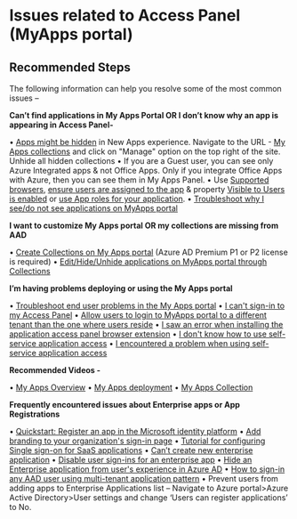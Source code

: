 <properties
  pagetitle="Issues related to Access Panel (MyApps portal)"
  description=""
  service=""
  resource=""
  ms.author="shchaur"
  selfhelptype="Generic"
  supporttopicids="32570265"
  productpesids="16575"
  cloudenvironments="public, fairfax, mooncake, blackforest, ussec, usnat"
  disableclouds=""
  articleid="c0a081be-be4b-47d1-8b3d-20bd8e6099ed"
  ownershipid="AzureIdentity_EnterpriseApps" />
# Issues related to Access Panel (MyApps portal)

## **Recommended Steps**

The following information can help you resolve some of the most common issues –

**Can’t find applications in My Apps Portal OR I don’t know why an app is appearing in Access Panel-**

• [Apps might be hidden](https://docs.microsoft.com/azure/active-directory/user-help/my-apps-portal-user-collections) in New Apps experience. Navigate to the URL -  [My Apps collections](https://myapplications.microsoft.com/?endUserCollections) and click on "Manage" option on the top right of the site. Unhide all hidden collections
• If you are a Guest user, you can see only Azure Integrated apps & not Office Apps. Only if you integrate Office Apps with Azure, then you can see them in My Apps Panel.
• Use [Supported browsers](https://docs.microsoft.com/azure/active-directory/user-help/my-apps-portal-end-user-access), [ensure users are assigned to the app](https://docs.microsoft.com/azure/active-directory/manage-apps/add-application-portal-assign-users) & property [Visible to Users is enabled](https://docs.microsoft.com/azure/active-directory/manage-apps/add-application-portal-configure) or [use App roles for your application](https://docs.microsoft.com/azure/active-directory/develop/howto-add-app-roles-in-azure-ad-apps#app-roles-ui--preview). 
• [Troubleshoot why I see/do not see applications on MyApps portal](https://docs.microsoft.com/azure/active-directory/manage-apps/application-sign-in-other-problem-access-panel?WT.mc_id=UI_AAD_Enterprise_Apps_Support_L2_Overview)

**I want to customize My Apps portal OR my collections are missing from AAD**

• [Create Collections on My Apps portal](https://docs.microsoft.com/azure/active-directory/manage-apps/access-panel-collections#enable-the-latest-my-apps-features) (Azure AD Premium P1 or P2 license is required)
• [Edit/Hide/Unhide applications on MyApps portal through Collections](https://docs.microsoft.com/azure/active-directory/user-help/my-apps-portal-user-collections)

**I’m having problems deploying or using the My Apps portal**

• [Troubleshoot end user problems in the My Apps portal](https://docs.microsoft.com/azure/active-directory/user-help/my-apps-portal-end-user-troubleshoot)
• [I can't sign-in to my Access Panel](https://docs.microsoft.com/azure/active-directory/manage-apps/application-sign-in-other-problem-access-panel?WT.mc_id=UI_AAD_Enterprise_Apps_Support_L2_Overview) 
• [Allow users to login to MyApps portal to a different tenant than the one where users reside](https://docs.microsoft.com/azure/active-directory/user-help/my-apps-portal-user-collections) 
• [I saw an error when installing the application access panel browser extension](https://docs.microsoft.com/azure/active-directory/application-access-panel-extension-problem-installing/)
• [I don't know how to use self-service application access](https://docs.microsoft.com/azure/active-directory/manage-apps/access-panel-manage-self-service-access)
• [I encountered a problem when using self-service application access](https://docs.microsoft.com/azure/active-directory/manage-apps/access-panel-manage-self-service-access)

**Recommended Videos -**

• [My Apps Overview](https://www.youtube.com/watch?v=uB-JjuaV_qM)
• [My Apps deployment](https://www.youtube.com/watch?v=atj6Ivn5m0k)
• [My Apps Collection](https://www.youtube.com/watch?v=atj6Ivn5m0k)

**Frequently encountered issues about Enterprise apps or App Registrations**

• [Quickstart: Register an app in the Microsoft identity platform](https://docs.microsoft.com/azure/active-directory/develop/quickstart-register-app)
• [Add branding to your organization's sign-in page](https://docs.microsoft.com/azure/active-directory/fundamentals/customize-branding)
• [Tutorial for configuring Single sign-on for SaaS applications](https://docs.microsoft.com/azure/active-directory/saas-apps/tutorial-list)
• [Can’t create new enterprise application](https://docs.microsoft.com/azure/active-directory/manage-apps/add-application-portal)
• [Disable user sign-ins for an enterprise app](https://docs.microsoft.com/azure/active-directory/manage-apps/disable-user-sign-in-portal)
• [Hide an Enterprise application from user's experience in Azure AD](https://docs.microsoft.com/azure/active-directory/manage-apps/hide-application-from-user-portal)
• [How to sign-in any AAD user using multi-tenant application pattern](https://docs.microsoft.com/azure/active-directory/develop/howto-convert-app-to-be-multi-tenant)
• Prevent users from adding apps to Enterprise Applications list – Navigate to Azure portal>Azure Active Directory>User settings and change ‘Users can register applications’ to No.